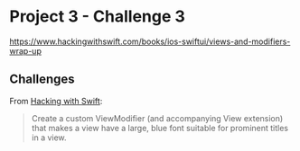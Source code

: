 # Project 3 - Challenge 3

https://www.hackingwithswift.com/books/ios-swiftui/views-and-modifiers-wrap-up

## Challenges

From [Hacking with Swift](https://www.hackingwithswift.com/books/ios-swiftui/views-and-modifiers-wrap-up):
>Create a custom ViewModifier (and accompanying View extension) that makes a view have a large, blue font suitable for prominent titles in a view.


